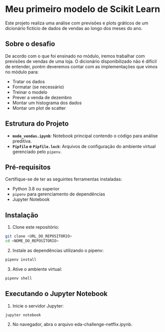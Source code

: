 # Meu primeiro modelo de Scikit Learn

Este projeto realiza uma análise com previsões e plots gráticos de um dicionário fictício de dados de vendas ao longo dos meses do ano.

## Sobre o desafio

De acordo com o que foi ensinado no módulo, iremos trabalhar com previsões de vendas de uma loja. O dicionário disponibilizado não é difícil de entender, porém deveremos contar com as implementações que vimos no módulo para:

- Tratar os dados
- Formatar (se necessário)
- Treinar o modelo
- Prever a venda de dezembro
- Montar um histograma dos dados
- Montar um plot de scatter

## Estrutura do Projeto

- **`mode_vendas.ipynb`**: Notebook principal contendo o código para análise preditiva.
- **`Pipfile` e `Pipfile.lock`**: Arquivos de configuração do ambiente virtual gerenciado pelo `pipenv`.

## Pré-requisitos

Certifique-se de ter as seguintes ferramentas instaladas:

- Python 3.8 ou superior
- `pipenv` para gerenciamento de dependências
- Jupyter Notebook

## Instalação

1. Clone este repositório:

```bash
git clone <URL_DO_REPOSITORIO>
cd <NOME_DO_REPOSITORIO>

```

2. Instale as dependências utilizando o pipenv:

```bash
pipenv install

```

3. Ative o ambiente virtual:

```bash
pipenv shell

```

## Executando o Jupyter Notebook

1. Inicie o servidor Jupyter:

```bash
jupyter notebook

```

2. No navegador, abra o arquivo eda-challenge-netflix.ipynb.
